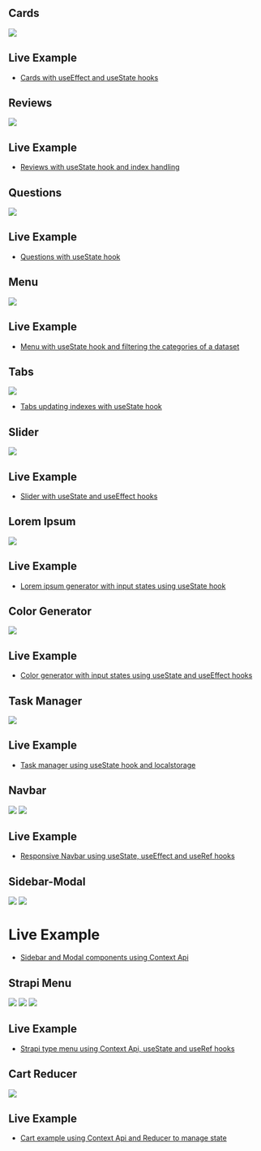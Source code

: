 ## Cards

![](./screenshots/cards.jpeg)

## Live Example

- [Cards with useEffect and useState hooks](https://beautiful-tiramisu-b20117.netlify.app/)

## Reviews

![](./screenshots/reviews.jpeg)

## Live Example

- [Reviews with useState hook and index handling](https://sage-crisp-b4c150.netlify.app/)

## Questions

![](./screenshots/questions.jpeg)

## Live Example

- [Questions with useState hook](https://calm-sunflower-94db63.netlify.app/)

## Menu

![](./screenshots/menu.jpeg)

## Live Example

- [Menu with useState hook and filtering the categories of a dataset](https://magnificent-sundae-57951c.netlify.app/)

## Tabs

![](./screenshots/tabs.jpeg)

- [Tabs updating indexes with useState hook](https://stellular-cobbler-1e47a7.netlify.app/)

## Slider

![](./screenshots/slider.jpeg)

## Live Example

- [Slider with useState and useEffect hooks](https://glowing-bubblegum-a992ff.netlify.app/)

## Lorem Ipsum

![](./screenshots/lorem-ipsum.jpeg)

## Live Example

- [Lorem ipsum generator with input states using useState hook](https://lustrous-gingersnap-a23de8.netlify.app/)

## Color Generator

![](./screenshots/color-generator.jpeg)

## Live Example

- [Color generator with input states using useState and useEffect hooks](https://golden-pasca-f1b1a8.netlify.app/)

## Task Manager

![](./screenshots/task-manager.jpeg)

## Live Example

- [Task manager using useState hook and localstorage](https://strong-druid-eb378d.netlify.app/)

## Navbar

![](./screenshots/navbar.jpeg)
![](./screenshots/navbar-1.jpeg)

## Live Example

- [Responsive Navbar using useState, useEffect and useRef hooks](https://comforting-faloodeh-6bd6c6.netlify.app/)

## Sidebar-Modal

![](./screenshots/sidebar-modal-1.jpeg)
![](./screenshots/sidebar-modal-2.jpeg)

# Live Example

- [Sidebar and Modal components using Context Api](https://graceful-pothos-48b1d5.netlify.app/)

## Strapi Menu

![](./screenshots//strapi_menu-1.jpeg)
![](./screenshots//strapi_menu-2.jpeg)
![](./screenshots//strapi_menu-3.jpeg)

## Live Example

- [Strapi type menu using Context Api, useState and useRef hooks](https://ornate-dragon-6c5bb2.netlify.app/)
## Cart Reducer
![](./screenshots/cart.jpeg)
## Live Example
- [Cart example using Context Api and Reducer to manage state](https://sunny-queijadas-9e66a2.netlify.app/)